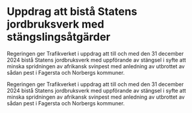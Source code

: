 # Uppdrag att bistå Statens jordbruksverk med stängslingsåtgärder

Regeringen ger Trafikverket i uppdrag att till och med den 31 december 2024 bistå Statens jordbruksverk med uppförande av stängsel i syfte att minska spridningen av afrikansk svinpest med anledning av utbrottet av sådan pest i Fagersta och Norbergs kommuner.

Regeringen ger Trafikverket i uppdrag att till och med den 31 december 2024 bistå Statens jordbruksverk med uppförande av stängsel i syfte att minska spridningen av afrikansk svinpest med anledning av utbrottet av sådan pest i Fagersta och Norbergs kommuner.
